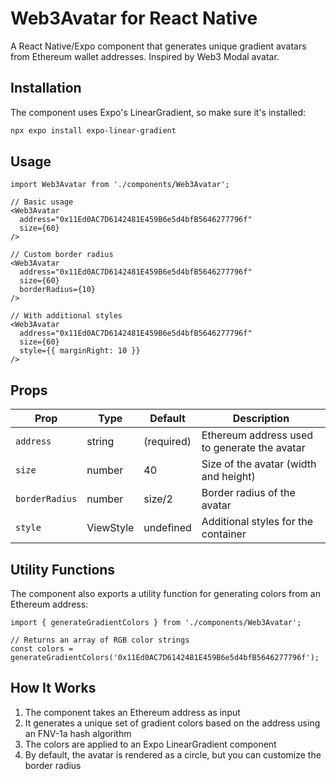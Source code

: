# Web3Avatar for React Native

A React Native/Expo component that generates unique gradient avatars from Ethereum wallet addresses. Inspired by Web3 Modal avatar.

## Installation

The component uses Expo's LinearGradient, so make sure it's installed:

```bash
npx expo install expo-linear-gradient
```

## Usage

```tsx
import Web3Avatar from './components/Web3Avatar';

// Basic usage
<Web3Avatar
  address="0x11Ed0AC7D6142481E459B6e5d4bfB5646277796f"
  size={60}
/>

// Custom border radius
<Web3Avatar
  address="0x11Ed0AC7D6142481E459B6e5d4bfB5646277796f"
  size={60}
  borderRadius={10}
/>

// With additional styles
<Web3Avatar
  address="0x11Ed0AC7D6142481E459B6e5d4bfB5646277796f"
  size={60}
  style={{ marginRight: 10 }}
/>
```

## Props

| Prop           | Type      | Default    | Description                                  |
| -------------- | --------- | ---------- | -------------------------------------------- |
| `address`      | string    | (required) | Ethereum address used to generate the avatar |
| `size`         | number    | 40         | Size of the avatar (width and height)        |
| `borderRadius` | number    | size/2     | Border radius of the avatar                  |
| `style`        | ViewStyle | undefined  | Additional styles for the container          |

## Utility Functions

The component also exports a utility function for generating colors from an Ethereum address:

```tsx
import { generateGradientColors } from './components/Web3Avatar';

// Returns an array of RGB color strings
const colors = generateGradientColors('0x11Ed0AC7D6142481E459B6e5d4bfB5646277796f');
```

## How It Works

1. The component takes an Ethereum address as input
2. It generates a unique set of gradient colors based on the address using an FNV-1a hash algorithm
3. The colors are applied to an Expo LinearGradient component
4. By default, the avatar is rendered as a circle, but you can customize the border radius
